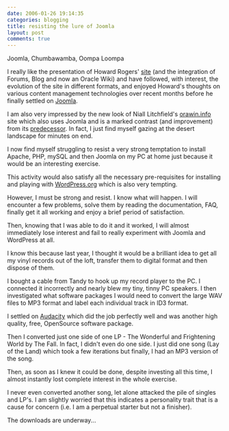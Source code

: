 ```yaml
---
date: 2006-01-26 19:14:35
categories: blogging
title: resisting the lure of Joomla
layout: post
comments: true
---
```

Joomla, Chumbawamba, Oompa Loompa

I really like the presentation of Howard Rogers'
[site](http://www.dizwell.com/) (and the integration of Forums, Blog and
now an Oracle Wiki) and have followed, with interest, the evolution of
the site in different formats, and enjoyed Howard's thoughts on various
content management technologies over recent months before he finally
settled on [Joomla](http://www.joomla.org/).

I am also very impressed by the new look of Niall Litchfield's
[orawin.info](http://orawin.info/services/) site which also uses Joomla
and is a marked contrast (and improvement) from its
[predecessor](http://www.niall.litchfield.dial.pipex.com/). In fact, I
just find myself gazing at the desert landscape for minutes on end.

I now find myself struggling to resist a very strong temptation to
install Apache, PHP, mySQL and then Joomla on my PC at home just because
it would be an interesting exercise.

This activity would also satisfy all the necessary pre-requisites for
installing and playing with [WordPress.org](http://wordpress.org/) which
is also very tempting.

However, I must be strong and resist. I know what will happen. I will
encounter a few problems, solve them by reading the documentation, FAQ,
finally get it all working and enjoy a brief period of satisfaction.

Then, knowing that I was able to do it and it worked, I will almost
immediately lose interest and fail to really experiment with Joomla and
WordPress at all.

I know this because last year, I thought it would be a brilliant idea to
get all my vinyl records out of the loft, transfer them to digital
format and then dispose of them.

I bought a cable from Tandy to hook up my record player to the PC. I
connected it incorrectly and nearly blew my tiny, tinny PC speakers. I
then investigated what software packages I would need to convert the
large WAV files to MP3 format and label each individual track in ID3
format.

I settled on [Audacity](http://audacity.sourceforge.net/) which did the
job perfectly well and was another high quality, free, OpenSource
software package.

Then I converted just one side of one LP - The Wonderful and Frightening
World by The Fall. In fact, I didn't even do one side. I just did one
song (Lay of the Land) which took a few iterations but finally, I had an
MP3 version of the song.

Then, as soon as I knew it could be done, despite investing all this
time, I almost instantly lost complete interest in the whole exercise.

I never even converted another song, let alone attacked the pile of
singles and LP's. I am slightly worried that this indicates a
personality trait that is a cause for concern (i.e. I am a perpetual
starter but not a finisher).

The downloads are underway...
